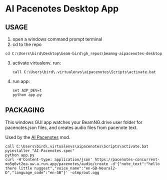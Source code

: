 AI Pacenotes Desktop App
===

USAGE
---

1. open a windows command prompt terminal
2. cd to the repo
```
cd C:\Users\bird\Desktop\beam-bird\gh_repos\beamng-aipacenotes-desktop
```
3. activate virtualenv. run:

    ```
    call C:\Users\bird\.virtualenvs\aipacenotes\Scripts\activate.bat
    ```
4. run app:

    ```
    set AIP_DEV=t
    python app.py
    ```

PACKAGING
---

This windows GUI app watches your BeamNG.drive user folder for pacenotes.json files, and creates audio files from pacenote text.

Used by the [AI Pacenotes](https://www.beamng.com/resources/a-i-rally-pacenotes.27352/) mod.

```
call C:\Users\bird\.virtualenvs\aipacenotes\Scripts\activate.bat
pyinstaller "AI-Pacenotes.spec"
python app.py
curl -H'Content-type: application/json' https://pacenotes-concurrent-mo5q6vt2ea-uw.a.run.app/pacenotes/audio/create -d'{"note_text":"hello there little nuggest","voice_name":"en-GB-Neural2-D","language_code":"en-GB"}' -otmp/out.ogg
```
